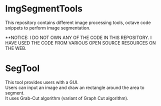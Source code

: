 # ImgSegmentTools
This repository contains different image processing tools, octave code snippets to perform image segmentation.

**NOTICE: I DO NOT OWN ANY OF THE CODE IN THIS REPOSITORY. I HAVE USED THE CODE FROM VARIOUS OPEN SOURCE RESOURCES ON THE WEB.

# SegTool

This tool provides users with a GUI.  
Users can input an image and draw an rectangle around the area to segment.  
It uses Grab-Cut algorithm (variant of Graph Cut algorithm).

